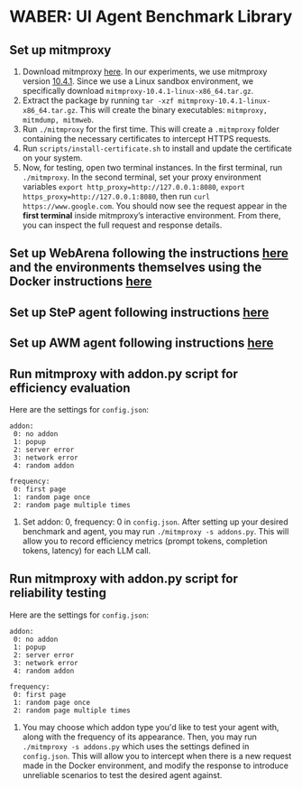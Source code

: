# WABER: UI Agent Benchmark Library

## Set up mitmproxy
1. Download mitmproxy [here](https://mitmproxy.org/downloads/).
In our experiments, we use mitmproxy version [10.4.1](https://mitmproxy.org/downloads/#10.4.1/).
Since we use a Linux sandbox environment, we specifically download `mitmproxy-10.4.1-linux-x86_64.tar.gz`.
2. Extract the package by running `tar -xzf mitmproxy-10.4.1-linux-x86_64.tar.gz`.
This will create the binary executables: `mitmproxy, mitmdump, mitmweb`. 
4. Run `./mitmproxy` for the first time. This will create a `.mitmproxy` folder containing the necessary certificates to intercept HTTPS requests.
5. Run `scripts/install-certificate.sh` to install and update the certificate on your system.
6. Now, for testing, open two terminal instances. In the first terminal, run `./mitmproxy`. In the second terminal, set your proxy environment variables `export http_proxy=http://127.0.0.1:8080`, `export https_proxy=http://127.0.0.1:8080`, then run `curl https://www.google.com`. You should now see the request appear in the **first terminal** inside mitmproxy’s interactive environment. From there, you can inspect the full request and response details.

## Set up WebArena following the instructions [here](https://github.com/web-arena-x/webarena) and the environments themselves using the Docker instructions [here](https://github.com/web-arena-x/webarena/blob/main/environment_docker/README.md)

## Set up SteP agent following instructions [here](https://github.com/asappresearch/webagents-step)

## Set up AWM agent following instructions [here](https://github.com/zorazrw/agent-workflow-memory)

## Run mitmproxy with addon.py script for **efficiency** evaluation
Here are the settings for `config.json`:
```
addon:
 0: no addon 
 1: popup 
 2: server error
 3: network error
 4: random addon

frequency:
 0: first page
 1: random page once
 2: random page multiple times
```

1. Set addon: 0, frequency: 0 in `config.json`. After setting up your desired benchmark and agent, you may run `./mitmproxy -s addons.py`. This will allow you to record efficiency metrics (prompt tokens, completion tokens, latency) for each LLM call. 

## Run mitmproxy with addon.py script for **reliability** testing
Here are the settings for `config.json`:
```
addon:
 0: no addon 
 1: popup 
 2: server error
 3: network error
 4: random addon

frequency:
 0: first page
 1: random page once
 2: random page multiple times
```

1. You may choose which addon type you'd like to test your agent with, along with the frequency of its appearance. Then, you may run `./mitmproxy -s addons.py` which uses the settings defined in `config.json`. This will allow you to intercept when there is a new request made in the Docker environment, and modify the response to introduce unreliable scenarios to test the desired agent against.  



